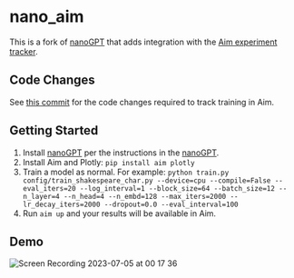 
# nano_aim

This is a fork of [nanoGPT](https://github.com/karpathy/nanoGPT) that adds integration with the [Aim experiment tracker](https://aimstack.io/).

## Code Changes

See [this commit](https://github.com/nfergu/nano_aim/commit/a64d9513d8ceee81874e529e5e633d5a61eeef99) for the code changes required to track training in Aim.

## Getting Started

1. Install [nanoGPT](https://github.com/karpathy/nanoGPT) per the instructions in the [nanoGPT](https://github.com/karpathy/nanoGPT/README.md).
2. Install Aim and Plotly: `pip install aim plotly`
3. Train a model as normal. For example: `python train.py config/train_shakespeare_char.py --device=cpu --compile=False --eval_iters=20 --log_interval=1 --block_size=64 --batch_size=12 --n_layer=4 --n_head=4 --n_embd=128 --max_iters=2000 --lr_decay_iters=2000 --dropout=0.0 --eval_interval=100`
4. Run `aim up` and your results will be available in Aim.

## Demo

![Screen Recording 2023-07-05 at 00 17 36](https://github.com/nfergu/nano_aim/assets/1291583/9a2f783f-8511-4475-96bb-b5bb6711e5aa)


